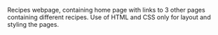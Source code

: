 Recipes webpage, containing home page with links to 3 other pages containing different recipes. Use of HTML and CSS only for layout and styling the pages.